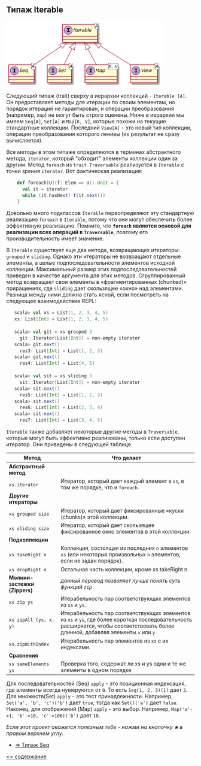 ## Типаж Iterable

![alt text](https://github.com/steklopod/Collections/blob/master/src/main/resources/images/trait_iterable.png "trait Iterable")

Следующий типаж (trait) сверху в иерархии коллекций - `Iterable [A]`. Он предоставляет методы для итерации по своим элементам,
 но порядок итераций не гарантирован, и операции преобразования (например, `map`) не могут быть строго оценены.
  Ниже в иерархии мы имеем `Seq[A]`, `Set[A]` и `Map[K, V]`, которые похожи на текущие стандартные коллекции.
   Последний  `View[A]` - это новый тип коллекции, операции преобразования которого ленивы (их результат не сразу вычисляется).

Все методы в этом типаже определяются в терминах абстрактного метода, `iterator`, который "обходит" элементы коллекции 
один за другим. Метод `foreach` из `trait Traversable` реализуется в `Iterable` с точки зрения `iterator`. Вот фактическая реализация:

```scala
    def foreach[U](f: Elem => U): Unit = {
      val it = iterator
      while (it.hasNext) f(it.next())
    }
```

Довольно много подклассов `Iterable` переопределяют эту стандартную реализацию `foreach` в `Iterable`, потому что они 
могут обеспечить более эффективную реализацию. Помните, что **`foreach` является основой для реализации всех операций в 
`Traversable`**, поэтому его производительность имеет значение.

В `Iterable` существует еще два метода, возвращающих итераторы: `grouped` и `sliding`. Однако эти итераторы не возвращают
 отдельные элементы, а целые подпоследовательности элементов исходной коллекции. Максимальный размер этих 
 подпоследовательностей приведен в качестве аргумента для этих методов. Сгруппированный метод возвращает свои элементы 
 в «фрагментированных (chunked)» приращениях, где `sliding` дает скользящее «окно» над элементами. Разница между ними 
 должна стать ясной, если посмотреть на следующее взаимодействие REPL:
 
 ```scala
    scala> val xs = List(1, 2, 3, 4, 5)
    xs: List[Int] = List(1, 2, 3, 4, 5)
      
    scala> val git = xs grouped 3
      git: Iterator[List[Int]] = non-empty iterator
    scala> git.next()
      res3: List[Int] = List(1, 2, 3)
    scala> git.next()
      res4: List[Int] = List(4, 5)
      
    scala> val sit = xs sliding 3
      sit: Iterator[List[Int]] = non-empty iterator
    scala> sit.next()
      res5: List[Int] = List(1, 2, 3)
    scala> sit.next()
      res6: List[Int] = List(2, 3, 4)
    scala> sit.next()
      res7: List[Int] = List(3, 4, 5)
 ```
 
`Iterable` также добавляет некоторые другие методы в `Traversable`, которые могут быть эффективно реализованы, 
 только если доступен итератор. Они приведены в следующей таблице.
 
Метод                     | Что делает          
------------------------- | --------------------
**Абстрактный метод**     |
`xs.iterator`             | Итератор, который дает каждый элемент в `xs`, в том же порядке, что и `foreach`.
**Другие итераторы**      |
`xs grouped size`         | Итератор, который дает фиксированные «куски (chunks)» этой коллекции.
`xs sliding size`         | Итератор, который дает скользящее фиксированное окно элементов в этой коллекции.
**Подколлекции**          |
`xs takeRight n`          | Коллекция, состоящая из последних `n` элементов `xs` (или некоторых произвольных `n` элементов, если не задан порядок).
`xs dropRight n`          | Остальная часть коллекции, кроме xs takeRight n.
**Молнии-застежки (Zippers)**   | _данный перевод позволяет лучше понять суть функций `zip`_
`xs zip ys`                    | Итерабельность пар соответствующих элементов из `xs` и `ys`.
`xs zipAll (ys, x, y)`         | Итерабельность пар соответствующих элементов из `xs` и `ys`, где более короткая последовательность расширяется, чтобы соответствовать более длинной, добавляя элементы `x` или `y`.
`xs.zipWithIndex`              | Итерабельность пар элементов из `xs` с их индексами.
**Сравнения**       | 
`xs sameElements ys`| Проверка того, содержат ли xs и ys одни и те же элементы в одном порядке


Для последовательностей (Seq) `apply` - это позиционная индексация, где элементы всегда нумеруются от `0`. 
То есть `Seq(1, 2, 3)(1)` дает `2`. Для множеств(Set)  `apply` - это тест принадлежности. 
Например, `Set('a', 'b', 'c')('b')` дает `true`, тогда как `Set()('a')` дает `false`. 
Наконец, для отображений (Map) `apply` - это выбор. Например, `Map('a'->1, 'b'->10, 'c'->100)('b')` дает `10`.

_Если этот проект окажется полезным тебе - нажми на кнопочку **`★`** в правом верхнем углу._

* [=> Типаж Seq](https://github.com/steklopod/Collections/blob/master/src/main/resources/readmes/Seq.md)

[<= содержание](https://github.com/steklopod/Collections/blob/master/readme.md)